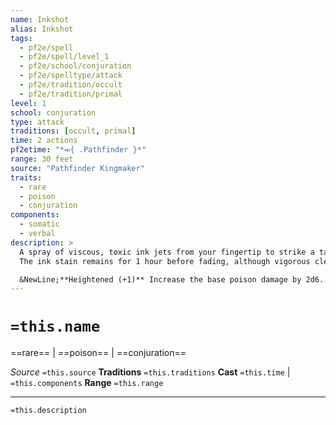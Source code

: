 ```yaml
---
name: Inkshot
alias: Inkshot
tags:
  - pf2e/spell
  - pf2e/spell/level_1
  - pf2e/school/conjuration
  - pf2e/spelltype/attack
  - pf2e/tradition/occult
  - pf2e/tradition/primal
level: 1
school: conjuration
type: attack
traditions: [occult, primal]
time: 2 actions
pf2etime: "*⬺{ .Pathfinder }*"
range: 30 feet
source: "Pathfinder Kingmaker"
traits:
  - rare
  - poison
  - conjuration
components:
  - somatic
  - verbal
description: >
  A spray of viscous, toxic ink jets from your fingertip to strike a target creature in the face. Make a spell attack roll against the target. On a hit, you deal 2d6 poison damage, plus you blast the target's eyes, making them [[Dazzled]] for 1 round as the stinging ink blurs and distorts the creature's vision. On a critical hit, double the poison damage, and the target becomes dazzled for 1 minute by the foul ink.
  The ink stain remains for 1 hour before fading, although vigorous cleansing (or magic such as a prestidigitation cantrip) can remove the ink before then.

  &NewLine;**Heightened (+1)** Increase the base poison damage by 2d6.
---
```

# `=this.name`
==rare== | ==poison== | ==conjuration==

*Source* `=this.source`
**Traditions** `=this.traditions`
**Cast** `=this.time` | `=this.components`
**Range** `=this.range`

***
`=this.description`